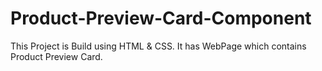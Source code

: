# Product-Preview-Card-Component
This Project is Build using HTML & CSS. It has WebPage which contains Product Preview Card.  
